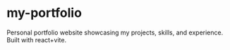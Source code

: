 # my-portfolio
Personal portfolio website showcasing my projects, skills, and experience. Built with react+vite.
